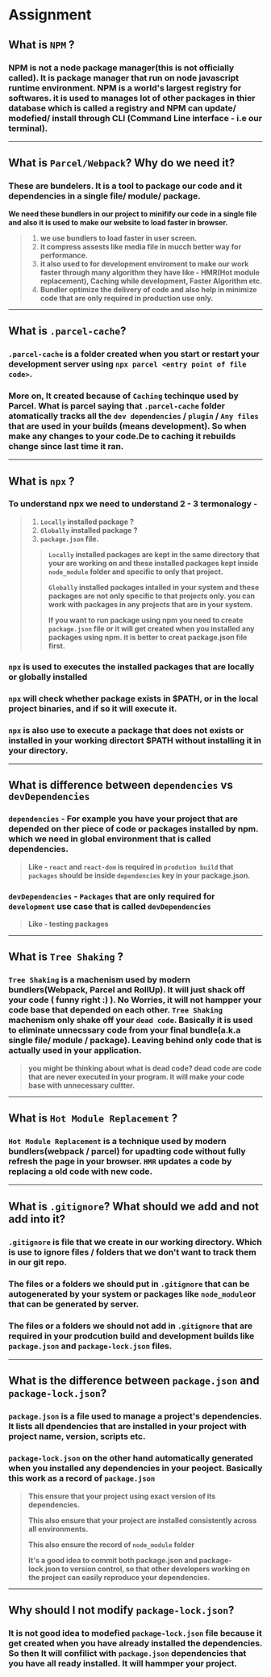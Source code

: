 # Assignment

## What is `NPM` ?

### NPM is not a node package manager(this is not officially called). It is package manager that run on node javascript runtime environment. NPM is a world's largest registry for softwares. it is used to manages lot of other packages in thier database which is called a registry and NPM can update/ modefied/ install through CLI (Command Line interface - i.e our terminal).
---

##  What is `Parcel/Webpack`? Why do we need it?
### These are bundelers. It is a tool to package our code and it dependencies in a single file/ module/ package.
**We need these bundlers in our project to minifify our code in a single file and also it is used to make our website to load faster in browser.**
>1. **we use bundlers to load faster in user screen.**
>2. **it compress assests like media file in mucch better way for performance.**
>3. **it also used to for development enviroment to make our work faster through many algorithm they have like - HMR(Hot module replacement), Caching while development, Faster Algorithm etc.**
>4. **Bundler optimize the delivery of code and also help in minimize code that are only required in production use only.** 
---
## What is `.parcel-cache`?
### `.parcel-cache` is a folder created  when you start or restart your development server using `npx parcel <entry point of file code>`.
### More on, It created because of `Caching` techinque used by Parcel. What is parcel saying that `.parcel-cache` folder atomatically tracks all the `dev dependencies` / `plugin` / `Any files` that are used in your builds (means development). So when make any changes to your code.De to caching it rebuilds change since last time it ran.
---
## What is `npx` ?
### To understand npx we need to understand 2 - 3 termonalogy - 
>1. **`Locally` installed package ?**
>2. **`Globally` installed package ?**
>3. **`package.json` file.**
  >> **`Locally` installed packages are kept in the same directory that your are working on and these installed packages kept inside `node_module` folder and specific to only that project.**
  >>
  >> **`Globally` installed packages intalled in your system and these packages are not only specific to that projects only. you can work with packages in any projects that are in your system.**
  >>
  >> **If you want to run package using npm you need to create `package.json` file or it will get created when you installed any packages using npm. it is better to creat package.json file first.**
### `npx` is used to executes the installed packages that are locally or globally installed
### `npx` will check whether package exists in $PATH, or in the local project binaries, and if so it will execute it.
### `npx` is also use to execute a package that does not exists or installed in your working directort $PATH without installing it in your directory.
---
## What is difference between `dependencies` vs `devDependencies`
### `dependencies` - For example you have your project that are depended on ther piece of code or packages installed by npm. which we need in global environment that is called dependencies.
> **Like - `react` and `react-dom` is required in `prodution build` that `packages` should be inside `dependencies` key in your package.json.**
### `devDependencies` - `Packages` that are only required for `development` use case that is called `devDependencies`
> **Like - testing packages**
---
## What is `Tree Shaking` ?
### `Tree Shaking` is a machenism used by modern bundlers(Webpack, Parcel and RollUp). It will just shack off your code ( funny right :) ). No Worries, it will not hampper your code base that depended on each other. `Tree Shaking` machenism only shake off your `dead code`. Basically it is used to eliminate unnecssary code from  your final bundle(a.k.a single file/ module / package). Leaving behind only code that is actually used in your application.
> **you might be thinking about what is dead code?
> dead code are code that are never executed in your program. it will make your code base with unnecessary cultter.**
---

## What is `Hot Module Replacement` ?
### `Hot Module Replacement` is a technique used by modern bundlers(webpack / parcel) for upadting code without fully refresh the page in your browser. `HMR` updates a code by replacing a old code with new code.
---
## What is `.gitignore`?  What should we add and not add into it?
### `.gitignore` is file that we create in our working directory. Which is use to ignore files / folders that we don't want to track them in our git repo.
### The files or a folders we should put in `.gitignore` that can be autogenerated by your system or packages like `node_module`or that can be generated by server.
### The files or a folders we should not add in `.gitignore` that are required in your prodcution build and development builds like `package.json` and `package-lock.json` files.
---
## What is the difference between `package.json` and `package-lock.json`?
### `package.json` is a file used to manage a project's dependencies. It lists all dpendencies that are installed in your project with project name, version, scripts etc.
### `package-lock.json` on the other hand automatically generated when you installed any dependencies in your peoject. Basically this work as a record of `package.json`
> **This ensure that your project using exact version of its dependencies.**
> 
> **This also ensure that your project are installed consistently across all environments.**
> 
> **This also ensure the record of `node_module` folder**
> 
> **It's a good idea to commit both package.json and package-lock.json to version control, so that other developers working on the project can easily reproduce your dependencies.**
---
## Why should I not modify `package-lock.json`?
### It is not good idea to modefied `package-lock.json` file because it get created when you have already installed the dependencies. So then It will confilict with `package.json` dependencies that you have all ready installed. It will hammper your project.
